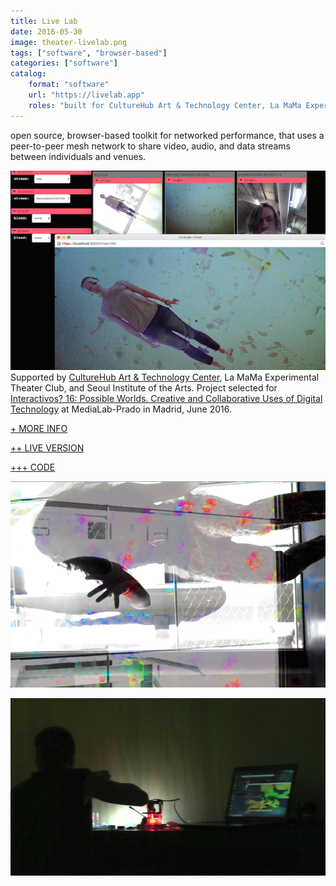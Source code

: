 ```yaml
---
title: Live Lab
date: 2016-05-30
image: theater-livelab.png
tags: ["software", "browser-based"]
categories: ["software"]
catalog: 
    format: "software"
    url: "https://livelab.app"
    roles: "built for CultureHub Art & Technology Center, La MaMa Experimental Theater Club, and Seoul Institute of the Arts"
---
```


<span class="more"></span>
open source, browser-based toolkit for networked performance, that uses a peer-to-peer mesh network to share video, audio, and data streams between individuals and venues.

![microorganism](microorganismo.png)
Supported by [CultureHub Art & Technology Center](http://www.culturehub.org/), La MaMa Experimental Theater Club, and Seoul Institute of the Arts. Project selected for [Interactivos? 16: Possible Worlds. Creative and Collaborative Uses of Digital Technology](http://medialab-prado.es/article/taller-interactivos-20162) at MediaLab-Prado in Madrid, June 2016.

<!-- [+ MORE INFO](http://livelabinteractivos.tumblr.com/) -->
[+ MORE INFO](https://www.culturehub.org/livelab)

[++ LIVE VERSION](https://livelab.app)

[+++ CODE](https://github.com/ojack/LiveLab)

![splash](merge.png)

![splash](microscope.png)
